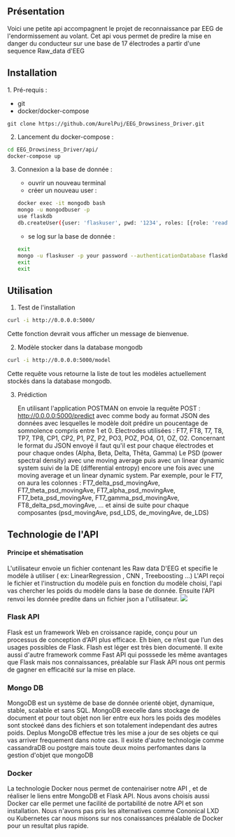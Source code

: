 <h2> Présentation </h2>
Voici une petite api accompagnent le projet de reconnaissance par EEG de l'endormissement au volant.
Cet api vous permet de predire la mise en danger du conducteur sur une base de 17 électrodes a partir d'une sequence Raw_data d'EEG


<h2> Installation </h2>
 1. Pré-requis :
 
  - git 
  - docker/docker-compose 
  
```
git clone https://github.com/AurelPuj/EEG_Drowsiness_Driver.git
```


2. Lancement du docker-compose :
```bash
cd EEG_Drowsiness_Driver/api/ 
docker-compose up 
```
3. Connexion a la base de donnée :

   - ouvrir un nouveau terminal 
   - créer un nouveau user :
   ```bash 
   docker exec -it mongodb bash
   mongo -u mongodbuser -p
   use flaskdb
   db.createUser({user: 'flaskuser', pwd: '1234', roles: [{role: 'readWrite', db: 'flaskdb'}]})
   ```
   - se log sur la base de donnée :
   ``` bash 
   exit
   mongo -u flaskuser -p your password --authenticationDatabase flaskdb
   exit
   exit
   ```
   
    
<h2> Utilisation </h2>

1. Test de l'installation 
```bash
curl -i http://0.0.0.0:5000/
``` 

   Cette fonction devrait vous afficher un message de bienvenue.
 
2. Modèle stocker dans la database mongodb
```bash
curl -i http://0.0.0.0:5000/model
``` 

   Cette requête vous retourne la liste de tout les modèles actuellement stockés dans la database mongodb.
  
3. Prédiction

   En utilisant l'application POSTMAN on envoie la requête POST : http://0.0.0.0:5000/predict avec comme body au format JSON des données avec lesquelles le modèle doit prédire un poucentage de somnolence compris entre 1 et 0. Electrodes utilisées : FT7, FT8, T7, T8, TP7, TP8, CP1, CP2, P1, PZ, P2, PO3, POZ, PO4, O1, OZ, O2. Concernant le format du JSON envoyé il faut qu'il est pour chaque électrodes et pour chaque ondes (Alpha, Beta, Delta, Thêta, Gamma)  Le PSD (power spectral density) avec une moving average puis avec un linear dynamic system suivi de la DE (differential entropy) encore une fois avec une moving average et un linear dynamic system. Par exemple, pour le FT7, on aura les colonnes : FT7_delta_psd_movingAve, FT7_theta_psd_movingAve, FT7_alpha_psd_movingAve, FT7_beta_psd_movingAve, FT7_gamma_psd_movingAve, FT8_delta_psd_movingAve, ... et ainsi de suite pour chaque composantes (psd_movingAve, psd_LDS, de_movingAve, de_LDS)

<h2> Technologie de l'API </h2>

<h4> Principe et shématisation </h4> 
L'utilisateur envoie un fichier contenant les Raw data D'EEG et specifie le modéle à utiliser ( ex: LinearRegression , CNN , Treeboosting ...)
L'API reçoi le fichier et l'instruction du modèle puis en fonction du modèle choisi, l'api vas chercher les poids du modèle dans la base de donnée.
Ensuite l'API renvoi les donnée predite dans un fichier json a l'utilisateur.


<img src ="./logo/API_shématic.png">


<h3>Flask API </h3> 

Flask est un framework Web en croissance rapide, conçu pour un processus de conception d'API plus efficace. Eh bien, ce n’est que l’un des usages possibles de Flask.
Flash est léger est très bien documenté. Il exite aussi d'autre framework comme Fast API qui posssede les même avantages que Flask mais nos connaissances, préalable sur Flask API nous ont permis de gagner en efficacité sur la mise en place. 

<h3>Mongo DB </h3>

MongoDB est un système de base de donnée orienté objet, dynamique, stable, scalable et sans SQL.
MongoDB execelle dans stockage de document et pour tout objet non lier entre eux hors les poids des modèles sont stockeé dans des fichiers et son totalement independant des autres poids.
Deplus MongoDB effectue très les mise a jour de ses objets ce qui vas arriver frequement dans notre cas. 
Il existe d'autre technologie comme cassandraDB ou postgre mais toute deux moins perfomantes dans la gestion d'objet que mongoDB 

<h3>Docker  </h3>

La technologie Docker nous permet de contenairiser notre API , et de réaliser le liens entre MongoDB et Flask API.
Nous avons choisis aussi Docker car elle permet une facilité de portabilité de notre API et son installation.
Nous n'avons pas pris les alternatives comme Cononical LXD ou  Kubernetes car nous misons sur nos conaissances préalable de Docker pour un resultat plus rapide.
 
